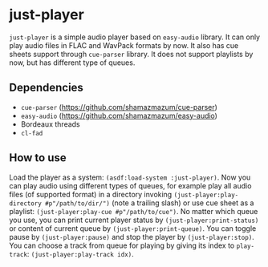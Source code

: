 just-player
===========

`just-player` is a simple audio player based on `easy-audio` library. It can only play
audio files in FLAC and WavPack formats by now. It also has cue sheets support through
`cue-parser` library. It does not support playlists by now, but has different type of
queues.

Dependencies
------------
 * `cue-parser` (https://github.com/shamazmazum/cue-parser)
 * `easy-audio` (https://github.com/shamazmazum/easy-audio)
 * Bordeaux threads
 * `cl-fad`

How to use
----------

Load the player as a system: `(asdf:load-system :just-player)`. Now you can play audio
using different types of queues, for example play all audio files (of supported format) in
a directory invoking `(just-player:play-directory #p"/path/to/dir/")` (note a trailing
slash) or use cue sheet as a playlist: `(just-player:play-cue #p"/path/to/cue")`. No
matter which queue you use, you can print current player status by
`(just-player:print-status)` or content of current queue by
`(just-player:print-queue)`. You can toggle pause by `(just-player:pause)` and stop the
player by `(just-player:stop)`. You can choose a track from queue for playing by giving
its index to `play-track`: `(just-player:play-track idx)`.

